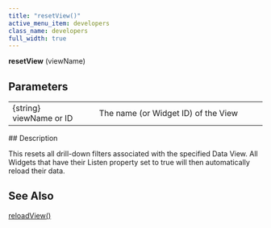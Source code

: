```yaml
---
title: "resetView()"
active_menu_item: developers
class_name: developers
full_width: true
---
```



**resetView** (viewName)

## Parameters

<table>
<tr>
<td width="202">
{string} viewName or ID

</td>
<td width="17">
</td>
<td width="661">
The name (or Widget ID) of the View

</td>
</tr>
</table>
## Description

This resets all drill-down filters associated with the specified Data View. All Widgets that have their Listen property set to true will then automatically reload their data.

## See Also

[reloadView()](/developers/documentation/scripting-apis/client-api/data-view-functions/reloadview)


